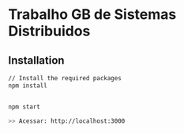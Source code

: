 # Trabalho GB de Sistemas Distribuidos

## Installation

```bash
// Install the required packages
npm install


npm start

>> Acessar: http://localhost:3000
```